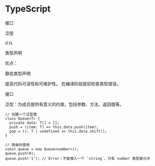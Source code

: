 # TypeScript
接口

泛型

d.ts

类型声明

优点：

静态类型声明

提高代码可读性和可维护性。
在编译阶段提前检查类型错误。

接口

泛型：为成员提供有意义的约束，包括参数、方法、返回值等。

```
// 创建一个泛型类
class Queue<T> {
  private data: T[] = [];
  push = (item: T) => this.data.push(item);
  pop = (): T | undefined => this.data.shift();
}

// 简单的使用
const queue = new Queue<number>();
queue.push(0);
queue.push('1'); // Error：不能推入一个 `string`，只有 number 类型被允许
```